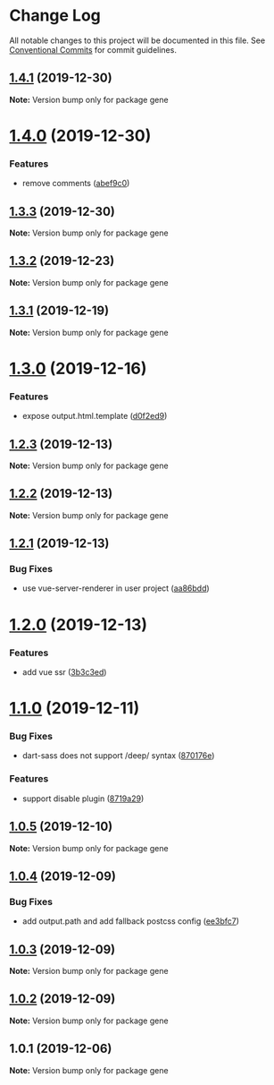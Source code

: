 # Change Log

All notable changes to this project will be documented in this file.
See [Conventional Commits](https://conventionalcommits.org) for commit guidelines.

## [1.4.1](https://github.com/nut-project/nut/compare/gene@1.4.0...gene@1.4.1) (2019-12-30)

**Note:** Version bump only for package gene





# [1.4.0](https://github.com/nut-project/nut/compare/gene@1.3.3...gene@1.4.0) (2019-12-30)


### Features

* remove comments ([abef9c0](https://github.com/nut-project/nut/commit/abef9c08213764dd3ebc6ba95b92d30c249bb013))





## [1.3.3](https://github.com/nut-project/nut/compare/gene@1.3.2...gene@1.3.3) (2019-12-30)

**Note:** Version bump only for package gene





## [1.3.2](https://github.com/nut-project/nut/compare/gene@1.3.1...gene@1.3.2) (2019-12-23)

**Note:** Version bump only for package gene





## [1.3.1](https://github.com/nut-project/nut/compare/gene@1.3.0...gene@1.3.1) (2019-12-19)

**Note:** Version bump only for package gene





# [1.3.0](https://github.com/nut-project/nut/compare/gene@1.2.3...gene@1.3.0) (2019-12-16)


### Features

* expose output.html.template ([d0f2ed9](https://github.com/nut-project/nut/commit/d0f2ed98c6287319b70e73d8bcf2559218971027))





## [1.2.3](https://github.com/nut-project/nut/compare/gene@1.2.2...gene@1.2.3) (2019-12-13)

**Note:** Version bump only for package gene





## [1.2.2](https://github.com/nut-project/nut/compare/gene@1.2.1...gene@1.2.2) (2019-12-13)

**Note:** Version bump only for package gene





## [1.2.1](https://github.com/nut-project/nut/compare/gene@1.2.0...gene@1.2.1) (2019-12-13)


### Bug Fixes

* use vue-server-renderer in user project ([aa86bdd](https://github.com/nut-project/nut/commit/aa86bdd0694478949bdfeada0dc63229de534ecc))





# [1.2.0](https://github.com/nut-project/nut/compare/gene@1.1.0...gene@1.2.0) (2019-12-13)


### Features

* add vue ssr ([3b3c3ed](https://github.com/nut-project/nut/commit/3b3c3ed9954d26ac5e06a7b6ef6aeccb702a6c57))





# [1.1.0](https://github.com/nut-project/nut/compare/gene@1.0.5...gene@1.1.0) (2019-12-11)


### Bug Fixes

* dart-sass does not support /deep/ syntax ([870176e](https://github.com/nut-project/nut/commit/870176e45f561a0aec3ed336526a67d3f37cc55d))


### Features

* support disable plugin ([8719a29](https://github.com/nut-project/nut/commit/8719a29041ae0771f27b53f0d3786a2060535b10))





## [1.0.5](https://github.com/nut-project/nut/compare/gene@1.0.4...gene@1.0.5) (2019-12-10)

**Note:** Version bump only for package gene





## [1.0.4](https://github.com/nut-project/nut/compare/gene@1.0.3...gene@1.0.4) (2019-12-09)


### Bug Fixes

* add output.path and add fallback postcss config ([ee3bfc7](https://github.com/nut-project/nut/commit/ee3bfc7ac39dff6295418cc917af34b9c8855b59))





## [1.0.3](https://github.com/nut-project/nut/compare/gene@1.0.2...gene@1.0.3) (2019-12-09)

**Note:** Version bump only for package gene





## [1.0.2](https://github.com/nut-project/nut/compare/gene@1.0.1...gene@1.0.2) (2019-12-09)

**Note:** Version bump only for package gene





## 1.0.1 (2019-12-06)

**Note:** Version bump only for package gene
